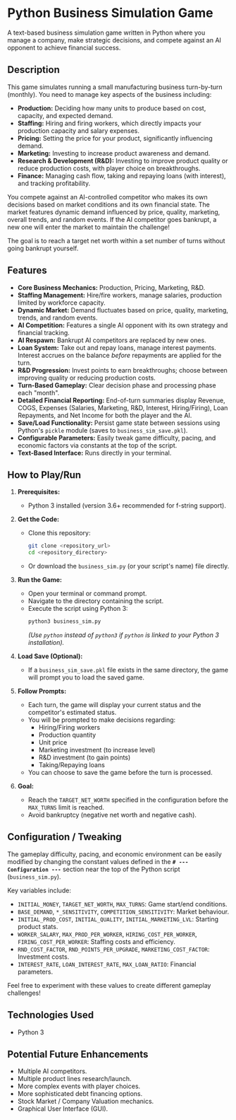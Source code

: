 # Python Business Simulation Game

A text-based business simulation game written in Python where you manage a company, make strategic decisions, and compete against an AI opponent to achieve financial success.

## Description

This game simulates running a small manufacturing business turn-by-turn (monthly). You need to manage key aspects of the business including:

*   **Production:** Deciding how many units to produce based on cost, capacity, and expected demand.
*   **Staffing:** Hiring and firing workers, which directly impacts your production capacity and salary expenses.
*   **Pricing:** Setting the price for your product, significantly influencing demand.
*   **Marketing:** Investing to increase product awareness and demand.
*   **Research & Development (R&D):** Investing to improve product quality or reduce production costs, with player choice on breakthroughs.
*   **Finance:** Managing cash flow, taking and repaying loans (with interest), and tracking profitability.

You compete against an AI-controlled competitor who makes its own decisions based on market conditions and its own financial state. The market features dynamic demand influenced by price, quality, marketing, overall trends, and random events. If the AI competitor goes bankrupt, a new one will enter the market to maintain the challenge!

The goal is to reach a target net worth within a set number of turns without going bankrupt yourself.

## Features

*   **Core Business Mechanics:** Production, Pricing, Marketing, R&D.
*   **Staffing Management:** Hire/fire workers, manage salaries, production limited by workforce capacity.
*   **Dynamic Market:** Demand fluctuates based on price, quality, marketing, trends, and random events.
*   **AI Competition:** Features a single AI opponent with its own strategy and financial tracking.
*   **AI Respawn:** Bankrupt AI competitors are replaced by new ones.
*   **Loan System:** Take out and repay loans, manage interest payments. Interest accrues on the balance *before* repayments are applied for the turn.
*   **R&D Progression:** Invest points to earn breakthroughs; choose between improving quality or reducing production costs.
*   **Turn-Based Gameplay:** Clear decision phase and processing phase each "month".
*   **Detailed Financial Reporting:** End-of-turn summaries display Revenue, COGS, Expenses (Salaries, Marketing, R&D, Interest, Hiring/Firing), Loan Repayments, and Net Income for both the player and the AI.
*   **Save/Load Functionality:** Persist game state between sessions using Python's `pickle` module (saves to `business_sim_save.pkl`).
*   **Configurable Parameters:** Easily tweak game difficulty, pacing, and economic factors via constants at the top of the script.
*   **Text-Based Interface:** Runs directly in your terminal.

## How to Play/Run

1.  **Prerequisites:**
    *   Python 3 installed (version 3.6+ recommended for f-string support).

2.  **Get the Code:**
    *   Clone this repository:
        ```bash
        git clone <repository_url>
        cd <repository_directory>
        ```
    *   Or download the `business_sim.py` (or your script's name) file directly.

3.  **Run the Game:**
    *   Open your terminal or command prompt.
    *   Navigate to the directory containing the script.
    *   Execute the script using Python 3:
        ```bash
        python3 business_sim.py
        ```
        *(Use `python` instead of `python3` if `python` is linked to your Python 3 installation).*

4.  **Load Save (Optional):**
    *   If a `business_sim_save.pkl` file exists in the same directory, the game will prompt you to load the saved game.

5.  **Follow Prompts:**
    *   Each turn, the game will display your current status and the competitor's estimated status.
    *   You will be prompted to make decisions regarding:
        *   Hiring/Firing workers
        *   Production quantity
        *   Unit price
        *   Marketing investment (to increase level)
        *   R&D investment (to gain points)
        *   Taking/Repaying loans
    *   You can choose to save the game before the turn is processed.

6.  **Goal:**
    *   Reach the `TARGET_NET_WORTH` specified in the configuration before the `MAX_TURNS` limit is reached.
    *   Avoid bankruptcy (negative net worth and negative cash).

## Configuration / Tweaking

The gameplay difficulty, pacing, and economic environment can be easily modified by changing the constant values defined in the **`# --- Configuration ---`** section near the top of the Python script (`business_sim.py`).

Key variables include:

*   `INITIAL_MONEY`, `TARGET_NET_WORTH`, `MAX_TURNS`: Game start/end conditions.
*   `BASE_DEMAND`, `*_SENSITIVITY`, `COMPETITION_SENSITIVITY`: Market behaviour.
*   `INITIAL_PROD_COST`, `INITIAL_QUALITY`, `INITIAL_MARKETING_LVL`: Starting product stats.
*   `WORKER_SALARY`, `MAX_PROD_PER_WORKER`, `HIRING_COST_PER_WORKER`, `FIRING_COST_PER_WORKER`: Staffing costs and efficiency.
*   `RND_COST_FACTOR`, `RND_POINTS_PER_UPGRADE`, `MARKETING_COST_FACTOR`: Investment costs.
*   `INTEREST_RATE`, `LOAN_INTEREST_RATE`, `MAX_LOAN_RATIO`: Financial parameters.

Feel free to experiment with these values to create different gameplay challenges!

## Technologies Used

*   Python 3

## Potential Future Enhancements

*   Multiple AI competitors.
*   Multiple product lines research/launch.
*   More complex events with player choices.
*   More sophisticated debt financing options.
*   Stock Market / Company Valuation mechanics.
*   Graphical User Interface (GUI).